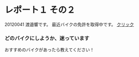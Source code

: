 # レポート１ その２

20120041 渡邉響です。
最近バイクの免許を取得中です。
[クリック](https://www.google.com/imgres?imgurl=https%3A%2F%2Fmoto-be.com%2F%2Fwp-content%2Fuploads%2F2017%2F12%2Fimg810.jpg&imgrefurl=https%3A%2F%2Fmoto-be.com%2Fninja2540_2018&tbnid=nZ6ebsGl65YowM&vet=12ahUKEwil-Jn68rL0AhVHUvUHHdEhA5gQMygAegUIARCvAQ..i&docid=cTLNZ5mouEKcvM&w=960&h=640&q=ninja250%20%E7%B7%91&ved=2ahUKEwil-Jn68rL0AhVHUvUHHdEhA5gQMygAegUIARCvAQ) 


### どのバイクにしようか、迷っています


おすすめのバイクがあったら教えてください！
